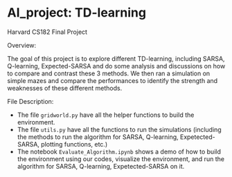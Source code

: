 # AI_project: TD-learning

Harvard CS182 Final Project

Overview:

The goal of this project is to explore different TD-learning, including SARSA, Q-learning, Expected-SARSA and do some analysis and discussions on how to compare and contrast these 3 methods. We then ran a simulation on simple mazes and compare the performances to identify the strength and weaknesses of these different methods.

File Description:

- The file `gridworld.py` have all the helper functions to build the environment.
- The file `utils.py` have all the functions to run the simulations (including the methods to run the algorithm for SARSA, Q-learning, Expetected-SARSA, plotting functions, etc.)
- The notebook `Evaluate_Algorithm.ipynb` shows a demo of how to build the environment using our codes, visualize the environment, and run the algorithm for SARSA, Q-learning, Expetected-SARSA on it.
